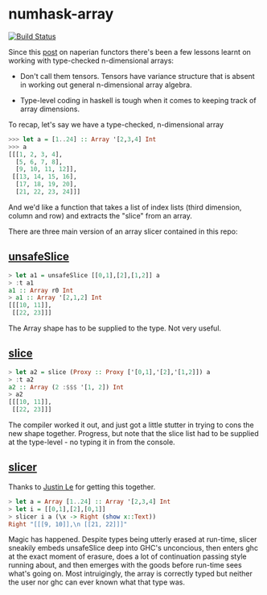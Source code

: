 numhask-array
===

[![Build Status](https://travis-ci.org/tonyday567/numhask-array.png)](https://travis-ci.org/tonyday567/numhask-array)

Since this [post](https://tonyday567.github.io/naperian/index.html) on naperian functors there's been a few lessons learnt on working with type-checked n-dimensional arrays:

- Don't call them tensors.  Tensors have variance structure that is absent in working out general n-dimensional array algebra.

- Type-level coding in haskell is tough when it comes to keeping track of array dimensions.


To recap, let's say we have a type-checked, n-dimensional array

```haskell
>>> let a = [1..24] :: Array '[2,3,4] Int
>>> a
[[[1, 2, 3, 4],
  [5, 6, 7, 8],
  [9, 10, 11, 12]],
 [[13, 14, 15, 16],
  [17, 18, 19, 20],
  [21, 22, 23, 24]]]
```

And we'd like a function that takes a list of index lists (third dimension, column and row) and extracts the "slice" from an array.

There are three main version of an array slicer contained in this repo:

[unsafeSlice](https://github.com/tonyday567/numhask-array/blob/master/src/NumHask/Array.hs#L230)
---

```haskell
> let a1 = unsafeSlice [[0,1],[2],[1,2]] a
> :t a1
a1 :: Array r0 Int
> a1 :: Array '[2,1,2] Int
[[[10, 11]],
 [[22, 23]]]
```

The Array shape has to be supplied to the type.  Not very useful.

[slice](https://github.com/tonyday567/numhask-array/blob/master/src/NumHask/Array.hs#L249)
---

```haskell
> let a2 = slice (Proxy :: Proxy ['[0,1],'[2],'[1,2]]) a
> :t a2
a2 :: Array (2 :$$$ '[1, 2]) Int
> a2
[[[10, 11]],
 [[22, 23]]]
```

The compiler worked it out, and just got a little stutter in trying to cons the new shape together. Progress, but note that the slice list had to be supplied at the type-level - no typing it in from the console.

[slicer](https://github.com/tonyday567/numhask-array/blob/master/src/NumHask/Array/Slicer.hs#L88)
---

Thanks to [Justin Le](https://blog.jle.im/entry/practical-dependent-types-in-haskell-2.html) for getting this together.

```haskell
> let a = Array [1..24] :: Array '[2,3,4] Int
> let i = [[0,1],[2],[0,1]]
> slicer i a (\x -> Right (show x::Text))
Right "[[[9, 10]],\n [[21, 22]]]"
```

Magic has happened.  Despite types being utterly erased at run-time, slicer sneakily embeds unsafeSlice deep into GHC's unconcious, then enters ghc at the exact moment of erasure, does a lot of continuation passing style running about, and then emerges with the goods before run-time sees what's going on. Most intruigingly, the array is correctly typed but neither the user nor ghc can ever known what that type was.
